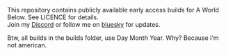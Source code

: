 This repository contains publicly available early access builds for A World Below. See LICENCE for details.  
Join my [Discord](https://discord.com/invite/xpw6Qpx7ZB) or follow me on [bluesky](https://bsky.app/profile/cacticrown.bsky.social) for updates. 

Btw, all builds in the builds folder, use Day Month Year. Why? Because i'm not american.
